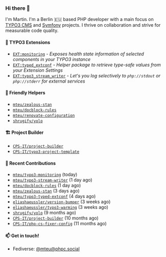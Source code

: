 ### Hi there 👋

I'm Martin. I'm a Berlin 🇪🇺 based PHP developer with a main focus on [TYPO3 CMS](https://typo3.org/) and [Symfony](https://symfony.com/) projects. I thrive on
collaboration and strive for measurable code quality.

#### 🧡 TYPO3 Extensions
- [`EXT:monitoring`](https://github.com/mteu/typo3-monitoring) - _Exposes health state information of selected components in your TYPO3 instance_
- [`EXT:typed_extconf`](https://github.com/mteu/typo3-typed-extconf) - _Helper package to retrieve type-safe values from your Extension Settings_
- [`EXT:typo3_stream_writer`](https://github.com/mteu/typo3-stream-writer) - _Let's you log selectively to `php://stdout` or `php://stderr` for external services_

#### 🚜 Friendly Helpers

- [`mteu/zealous-stan`](https://github.com/mteu/zealous-stan)
- [`mteu/docblock-rules`](https://github.com/mteu/docblock-rules)
- [`mteu/renovate-configuration`](https://github.com/mteu/renovate-configuration)
- [`shrugify/yolo`](https://github.com/shrugify/yolo)

#### 🏗️ Project Builder

- [`CPS-IT/project-builder`](https://github.com/CPS-IT/project-builder)
- [`CPS-IT/typo3-project-template`](https://github.com/CPS-IT/typo3-project-template)

#### 👷 Recent Contributions


- [`mteu/typo3-monitoring`](https://github.com/mteu/typo3-monitoring) (today)
- [`mteu/typo3-stream-writer`](https://github.com/mteu/typo3-stream-writer) (1 day ago)
- [`mteu/docblock-rules`](https://github.com/mteu/docblock-rules) (1 day ago)
- [`mteu/zealous-stan`](https://github.com/mteu/zealous-stan) (3 days ago)
- [`mteu/typo3-typed-extconf`](https://github.com/mteu/typo3-typed-extconf) (4 days ago)
- [`eliashaeussler/version-bumper`](https://github.com/eliashaeussler/version-bumper) (3 weeks ago)
- [`eliashaeussler/typo3-warming`](https://github.com/eliashaeussler/typo3-warming) (3 weeks ago)
- [`shrugify/yolo`](https://github.com/shrugify/yolo) (9 months ago)
- [`CPS-IT/project-builder`](https://github.com/CPS-IT/project-builder) (10 months ago)
- [`CPS-IT/php-cs-fixer-config`](https://github.com/CPS-IT/php-cs-fixer-config) (11 months ago)

#### 📫 Get in touch!

- Fediverse: [@mteu@phpc.social](https://phpc.social/@mteu)

